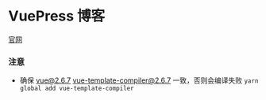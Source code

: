 # VuePress 博客

[官网](https://vuepress.docschina.org/)

### 注意
- 确保 vue@2.6.7 vue-template-compiler@2.6.7 一致，否则会编译失败
  `yarn global add vue-template-compiler`